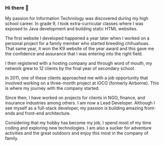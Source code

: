 ### Hi there 👋

My passion for Information Technology was discovered during my high school career. In grade 9, I took extra-curricular classes where I was exposed to Java development and building static HTML websites.

The first website I developed happened a year later when I worked on a personal project for a family member who started breeding chihuahuas. That same year, it won the K9 website of the year award and this gave me the confidence and assurance that I was entering into the right field.

I then registered with a hosting company and through word of mouth, my network grew to 12 clients by the final year of secondary school.

In 2011, one of these clients approached me with a job opportunity that involved working on a three-month project at iOCO (formerly Airborne). This is where my journey with the company started.

Since then, I have worked on projects for clients in NGO, finance, and insurance industries among others. I am now a Lead Developer. Although I see myself as a full-stack developer, my passion is building amazing front-ends and front-end architecture.

Considering that my hobby has become my job, I spend most of my time coding and exploring new technologies. I am also a sucker for adventure activities and the great outdoors and enjoy this most in the company of family.


<!--
**WynieCronje/WynieCronje** is a ✨ _special_ ✨ repository because its `README.md` (this file) appears on your GitHub profile.

Here are some ideas to get you started:

- 🔭 I’m currently working on ...
- 🌱 I’m currently learning ...
- 👯 I’m looking to collaborate on ...
- 🤔 I’m looking for help with ...
- 💬 Ask me about ...
- 📫 How to reach me: ...
- 😄 Pronouns: ...
- ⚡ Fun fact: ...
-->
